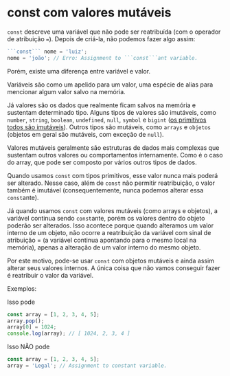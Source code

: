 # const com valores mutáveis
``````const`````` descreve uma variável que não pode ser reatribuída (com o operador de atribuição ```=```). Depois de criá-la, não podemos fazer algo assim:
```javascript
```const``` nome = 'luiz';
nome = 'joão'; // Erro: Assignment to ```const```ant variable.
```

Porém, existe uma diferença entre variável e valor.

Variáveis são como um apelido para um valor, uma espécie de alias para mencionar algum valor salvo na memória.

Já valores são os dados que realmente ficam salvos na memória e sustentam determinado tipo. Alguns tipos de valores são imutáveis, como ```number```, ```string```, ```boolean```, ```undefined```, ```null```, ```symbol``` e ```bigint``` ([os primitivos todos são imutáveis](https://developer.mozilla.org/en-US/docs/Web/JavaScript/Data_structures)). Outros tipos são mutáveis, como ```arrays``` e ```objetos``` (objetos em geral são mutáveis, com exceção de ```null```).

Valores mutáveis geralmente são estruturas de dados mais complexas que sustentam outros valores ou comportamentos internamente. Como é o caso do array, que pode ser composto por vários outros tipos de dados.

Quando usamos ```const``` com tipos primitivos, esse valor nunca mais poderá ser alterado. Nesse caso, além de ```const``` não permitir reatribuição, o valor também é imutável (consequentemente, nunca podemos alterar essa ```const```ante).

Já quando usamos ```const``` com valores mutáveis (como arrays e objetos), a variável continua sendo ```const```ante, porém os valores dentro do objeto poderão ser alterados. Isso acontece porque quando alteramos um valor interno de um objeto, não ocorre a reatribuição da variável com sinal de atribuição = (a variável continua apontando para o mesmo local na memória), apenas a alteração de um valor interno do mesmo objeto.

Por este motivo, pode-se usar ```const``` com objetos mutáveis e ainda assim alterar seus valores internos. A única coisa que não vamos conseguir fazer é reatribuir o valor da variável.

Exemplos:

Isso pode

```javascript
const array = [1, 2, 3, 4, 5];
array.pop();
array[0] = 1024;
console.log(array); // [ 1024, 2, 3, 4 ]
```
 
Isso NÃO pode
```javascript
const array = [1, 2, 3, 4, 5];
array = 'Legal'; // Assignment to constant variable.
```
